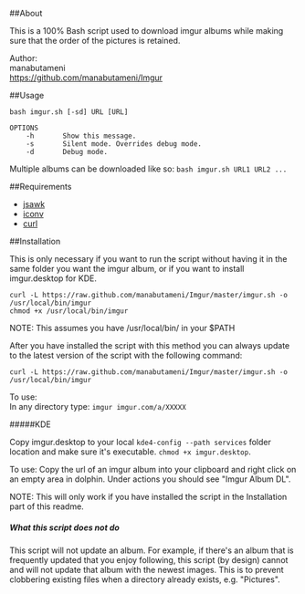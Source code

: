 ##About

This is a 100% Bash script used to download imgur albums while making sure that
the order of the pictures is retained.

Author:  
    manabutameni  
    https://github.com/manabutameni/Imgur

##Usage

    bash imgur.sh [-sd] URL [URL]

    OPTIONS
        -h       Show this message.
        -s       Silent mode. Overrides debug mode.
        -d       Debug mode.

Multiple albums can be downloaded like so: `bash imgur.sh URL1 URL2 ...`

##Requirements

  * [jsawk](https://github.com/micha/jsawk)
  * [iconv](man7.org/linux/man-pages/man1/iconv.1.html)
  * [curl](http://curl.haxx.se/)


##Installation

This is only necessary if you want to run the script without having it in the
same folder you want the imgur album, or if you want to install imgur.desktop
for KDE.

    curl -L https://raw.github.com/manabutameni/Imgur/master/imgur.sh -o /usr/local/bin/imgur
    chmod +x /usr/local/bin/imgur

NOTE: This assumes you have /usr/local/bin/ in your $PATH

After you have installed the script with this method you can always update to
the latest version of the script with the following command:

    curl -L https://raw.github.com/manabutameni/Imgur/master/imgur.sh -o /usr/local/bin/imgur

To use:  
In any directory type: `imgur imgur.com/a/XXXXX`  

#####KDE

Copy imgur.desktop to your local `kde4-config --path services` folder
location and make sure it's executable. `chmod +x imgur.desktop`.

To use: Copy the url of an imgur album into your clipboard and right
click on an empty area in dolphin. Under actions you should see "Imgur
Album DL".

NOTE: This will only work if you have installed the script in the
Installation part of this readme.

##### What this script does not do

This script will not update an album. For example, if there's an album
that is frequently updated that you enjoy following, this script (by
design) cannot and will not update that album with the newest images.
This is to prevent clobbering existing files when a directory already
exists, e.g. "Pictures".
